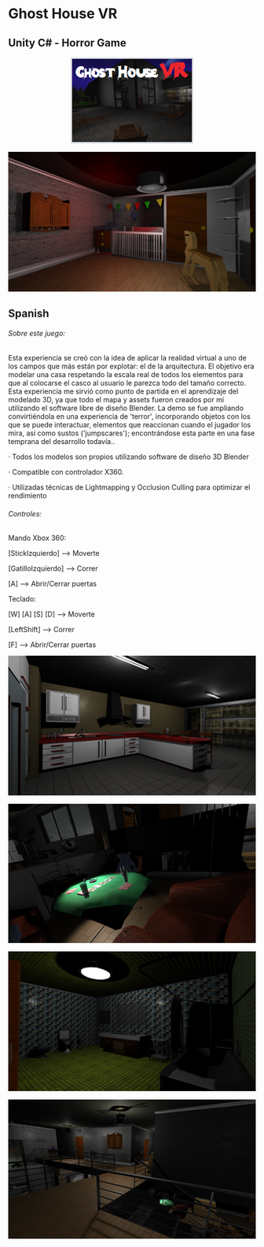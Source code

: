 # Ghost House VR
## Unity C# - Horror Game

<p align="center">
  <img src="https://raw.githubusercontent.com/Nacho-Lopez-Guerrero/Ghost-House-VR/main/Screenshots/GhostHouseVR_Title.png?raw=true"/>
</p>

![Alt text](/Screenshots/GhostHouseVR_5.png?raw=true )

## Spanish
###### Sobre este juego:

Esta experiencia se creó con la idea de aplicar la realidad virtual a uno de los campos que más están por explotar: el de la arquitectura. El objetivo era modelar una casa respetando la escala real de todos los elementos para que al colocarse el casco al usuario le parezca todo del tamaño correcto. Esta experiencia me sirvió como punto de partida en el aprendizaje del modelado 3D, ya que todo el mapa y assets fueron creados por mí utilizando el software libre de diseño Blender. La demo se fue ampliando convirtiéndola en una experiencia de 'terror', incorporando objetos con los que se puede interactuar, elementos que reaccionan cuando el jugador los mira, así como sustos ('jumpscares'); encontrándose esta parte en una fase temprana del desarrollo todavía..

· Todos los modelos son propios utilizando software de diseño 3D Blender

· Compatible con controlador X360.

· Utilizadas técnicas de Lightmapping y Occlusion Culling para optimizar el rendimiento

 ###### Controles:

Mando Xbox 360:

[StickIzquierdo] --> Moverte

[GatilloIzquierdo] --> Correr

[A] --> Abrir/Cerrar puertas


Teclado:

[W] [A] [S] [D] --> Moverte

[LeftShift] --> Correr

[F] --> Abrir/Cerrar puertas


![Alt text](/Screenshots/GhostHouseVR_2.png?raw=true )

![Alt text](/Screenshots/GhostHouseVR_1.png?raw=true )

![Alt text](/Screenshots/GhostHouseVR_3.png?raw=true )

![Alt text](/Screenshots/GhostHouseVR_4.png?raw=true )